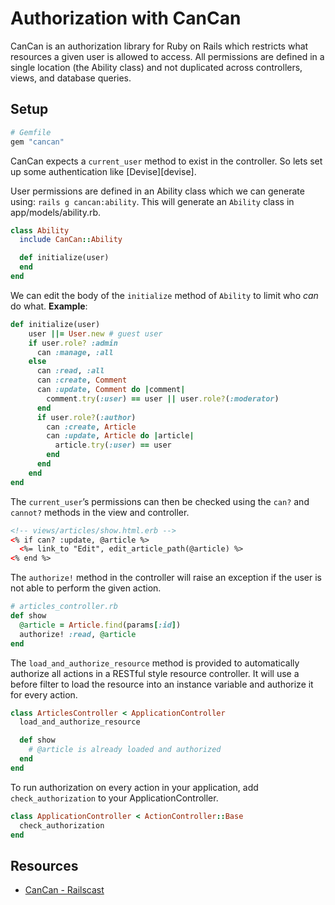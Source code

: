# Authorization with CanCan

CanCan is an authorization library for Ruby on Rails which restricts what resources a given user is allowed to access. All permissions are defined in a single location (the Ability class) and not duplicated across controllers, views, and database queries.

## Setup

```ruby
# Gemfile
gem "cancan"
```
CanCan expects a `current_user` method to exist in the controller. So lets set up some authentication like [Devise][devise].

User permissions are defined in an Ability class which we can generate using: `rails g cancan:ability`. This will generate an `Ability` class in app/models/ability.rb.

```ruby
class Ability
  include CanCan::Ability

  def initialize(user)
  end
end
```

We can edit the body of the `initialize` method of `Ability` to limit who _can_ do what.
**Example**:

```ruby
def initialize(user)
    user ||= User.new # guest user
    if user.role? :admin
      can :manage, :all
    else
      can :read, :all
      can :create, Comment
      can :update, Comment do |comment|
        comment.try(:user) == user || user.role?(:moderator)
      end
      if user.role?(:author)
        can :create, Article
        can :update, Article do |article|
          article.try(:user) == user
        end
      end
    end
end
```

The `current_user`’s permissions can then be checked using the `can?` and `cannot?` methods in the view and controller.

```html
<!-- views/articles/show.html.erb -->
<% if can? :update, @article %>
  <%= link_to "Edit", edit_article_path(@article) %>
<% end %>
```

The `authorize!` method in the controller will raise an exception if the user is not able to perform the given action.

```ruby
# articles_controller.rb
def show
  @article = Article.find(params[:id])
  authorize! :read, @article
end
```
The `load_and_authorize_resource` method is provided to automatically authorize all actions in a RESTful style resource controller. It will use a before filter to load the resource into an instance variable and authorize it for every action.

```ruby
class ArticlesController < ApplicationController
  load_and_authorize_resource

  def show
    # @article is already loaded and authorized
  end
end
```

To run authorization on every action in your application, add `check_authorization` to your ApplicationController.
```ruby
class ApplicationController < ActionController::Base
  check_authorization
end
```


## Resources

* [CanCan - Railscast][railscast-192-authorization]

[railscast-192-authorization]: http://railscasts.com/episodes/192-authorization-with-cancan
